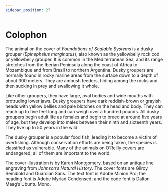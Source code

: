 ```yaml
---
sidebar_position: 27
---
```


# Colophon

The animal on the cover of *Foundations of Scalable Systems* is a dusky grouper (*Epinephelus marginatus*), also known as the yellowbelly rock cod or yellowbelly grouper. It is common in the Mediterranean Sea, and its range stretches from the Iberian Peninsula along the coast of Africa to Mozambique and from Brazil to northern Argentina. Dusky groupers are normally found in rocky marine areas from the surface down to a depth of about 300 meters. They are ambush feeders, hiding among the rocks and then sucking in prey and swallowing it whole.

Like other groupers, they have large, oval bodies and wide mouths with protruding lower jaws. Dusky groupers have dark reddish-brown or grayish heads with yellow bellies and pale blotches on the head and body. They can reach up to five feet long and can weigh over a hundred pounds. All dusky groupers begin adult life as females and begin to breed at around five years of age, but they develop into males between their ninth and sixteenth years. They live up to 50 years in the wild.

The dusky grouper is a popular food fish, leading it to become a victim of overfishing. Although conservation efforts are being taken, the species is classified as vulnerable. Many of the animals on O’Reilly covers are endangered; all of them are important to the world.

The cover illustration is by Karen Montgomery, based on an antique line engraving from *Johnson’s Natural History*. The cover fonts are Gilroy Semibold and Guardian Sans. The text font is Adobe Minion Pro; the heading font is Adobe Myriad Condensed; and the code font is Dalton Maag’s Ubuntu Mono.
